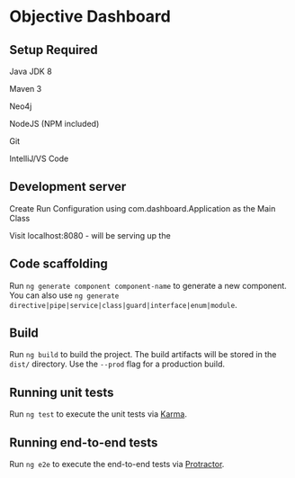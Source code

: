 # Objective Dashboard

## Setup Required

Java JDK 8

Maven 3

Neo4j

NodeJS (NPM included)

Git

IntelliJ/VS Code


## Development server

Create Run Configuration using com.dashboard.Application as the Main Class

Visit localhost:8080 - will be serving up the

## Code scaffolding

Run `ng generate component component-name` to generate a new component. You can also use `ng generate directive|pipe|service|class|guard|interface|enum|module`.

## Build

Run `ng build` to build the project. The build artifacts will be stored in the `dist/` directory. Use the `--prod` flag for a production build.

## Running unit tests

Run `ng test` to execute the unit tests via [Karma](https://karma-runner.github.io).

## Running end-to-end tests

Run `ng e2e` to execute the end-to-end tests via [Protractor](http://www.protractortest.org/).
